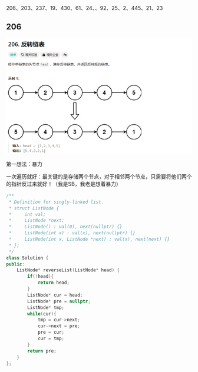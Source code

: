 206、203、237、19、430、61、24、、92、25、2、445、21、23

## 206
![alt text](images/206.png)

第一想法：暴力

一次遍历就好：最关键的是存储两个节点，对于相邻两个节点，只需要将他们两个的指针反过来就好！（我是SB，我老是想着暴力）

```cpp
/**
 * Definition for singly-linked list.
 * struct ListNode {
 *     int val;
 *     ListNode *next;
 *     ListNode() : val(0), next(nullptr) {}
 *     ListNode(int x) : val(x), next(nullptr) {}
 *     ListNode(int x, ListNode *next) : val(x), next(next) {}
 * };
 */
class Solution {
public:
    ListNode* reverseList(ListNode* head) {
        if(!head){
            return head;
        }
        ListNode* cur = head;
        ListNode* pre = nullptr;
        ListNode* tmp;
        while(cur){
            tmp = cur->next;
            cur->next = pre;
            pre = cur;
            cur = tmp;
        }
        return pre;
    }
};
```